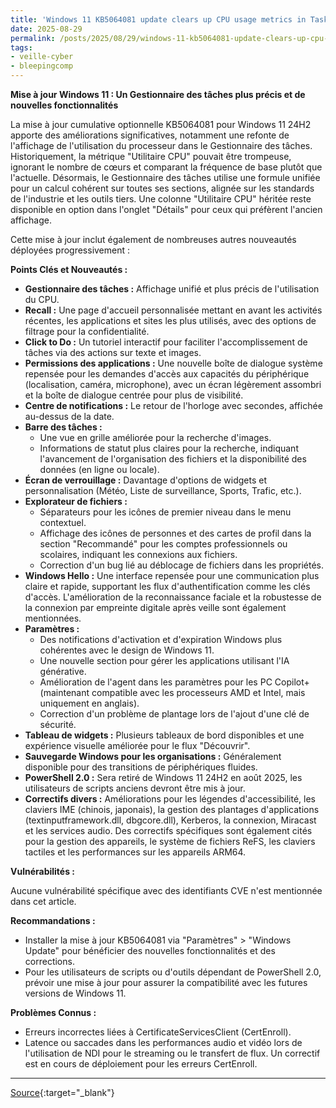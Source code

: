 ```yaml
---
title: 'Windows 11 KB5064081 update clears up CPU usage metrics in Task Manager'
date: 2025-08-29
permalink: /posts/2025/08/29/windows-11-kb5064081-update-clears-up-cpu-usage-metrics-in-task-manager/
tags:
- veille-cyber
- bleepingcomp
---
```

**Mise à jour Windows 11 : Un Gestionnaire des tâches plus précis et de nouvelles fonctionnalités**

La mise à jour cumulative optionnelle KB5064081 pour Windows 11 24H2 apporte des améliorations significatives, notamment une refonte de l'affichage de l'utilisation du processeur dans le Gestionnaire des tâches. Historiquement, la métrique "Utilitaire CPU" pouvait être trompeuse, ignorant le nombre de cœurs et comparant la fréquence de base plutôt que l'actuelle. Désormais, le Gestionnaire des tâches utilise une formule unifiée pour un calcul cohérent sur toutes ses sections, alignée sur les standards de l'industrie et les outils tiers. Une colonne "Utilitaire CPU" héritée reste disponible en option dans l'onglet "Détails" pour ceux qui préfèrent l'ancien affichage.

Cette mise à jour inclut également de nombreuses autres nouveautés déployées progressivement :

**Points Clés et Nouveautés :**

*   **Gestionnaire des tâches :** Affichage unifié et plus précis de l'utilisation du CPU.
*   **Recall :** Une page d'accueil personnalisée mettant en avant les activités récentes, les applications et sites les plus utilisés, avec des options de filtrage pour la confidentialité.
*   **Click to Do :** Un tutoriel interactif pour faciliter l'accomplissement de tâches via des actions sur texte et images.
*   **Permissions des applications :** Une nouvelle boîte de dialogue système repensée pour les demandes d'accès aux capacités du périphérique (localisation, caméra, microphone), avec un écran légèrement assombri et la boîte de dialogue centrée pour plus de visibilité.
*   **Centre de notifications :** Le retour de l'horloge avec secondes, affichée au-dessus de la date.
*   **Barre des tâches :**
    *   Une vue en grille améliorée pour la recherche d'images.
    *   Informations de statut plus claires pour la recherche, indiquant l'avancement de l'organisation des fichiers et la disponibilité des données (en ligne ou locale).
*   **Écran de verrouillage :** Davantage d'options de widgets et personnalisation (Météo, Liste de surveillance, Sports, Trafic, etc.).
*   **Explorateur de fichiers :**
    *   Séparateurs pour les icônes de premier niveau dans le menu contextuel.
    *   Affichage des icônes de personnes et des cartes de profil dans la section "Recommandé" pour les comptes professionnels ou scolaires, indiquant les connexions aux fichiers.
    *   Correction d'un bug lié au déblocage de fichiers dans les propriétés.
*   **Windows Hello :** Une interface repensée pour une communication plus claire et rapide, supportant les flux d'authentification comme les clés d'accès. L'amélioration de la reconnaissance faciale et la robustesse de la connexion par empreinte digitale après veille sont également mentionnées.
*   **Paramètres :**
    *   Des notifications d'activation et d'expiration Windows plus cohérentes avec le design de Windows 11.
    *   Une nouvelle section pour gérer les applications utilisant l'IA générative.
    *   Amélioration de l'agent dans les paramètres pour les PC Copilot+ (maintenant compatible avec les processeurs AMD et Intel, mais uniquement en anglais).
    *   Correction d'un problème de plantage lors de l'ajout d'une clé de sécurité.
*   **Tableau de widgets :** Plusieurs tableaux de bord disponibles et une expérience visuelle améliorée pour le flux "Découvrir".
*   **Sauvegarde Windows pour les organisations :** Généralement disponible pour des transitions de périphériques fluides.
*   **PowerShell 2.0 :** Sera retiré de Windows 11 24H2 en août 2025, les utilisateurs de scripts anciens devront être mis à jour.
*   **Correctifs divers :** Améliorations pour les légendes d'accessibilité, les claviers IME (chinois, japonais), la gestion des plantages d'applications (textinputframework.dll, dbgcore.dll), Kerberos, la connexion, Miracast et les services audio. Des correctifs spécifiques sont également cités pour la gestion des appareils, le système de fichiers ReFS, les claviers tactiles et les performances sur les appareils ARM64.

**Vulnérabilités :**

Aucune vulnérabilité spécifique avec des identifiants CVE n'est mentionnée dans cet article.

**Recommandations :**

*   Installer la mise à jour KB5064081 via "Paramètres" > "Windows Update" pour bénéficier des nouvelles fonctionnalités et des corrections.
*   Pour les utilisateurs de scripts ou d'outils dépendant de PowerShell 2.0, prévoir une mise à jour pour assurer la compatibilité avec les futures versions de Windows 11.

**Problèmes Connus :**

*   Erreurs incorrectes liées à CertificateServicesClient (CertEnroll).
*   Latence ou saccades dans les performances audio et vidéo lors de l'utilisation de NDI pour le streaming ou le transfert de flux. Un correctif est en cours de déploiement pour les erreurs CertEnroll.

---
[Source](https://www.bleepingcomputer.com/news/microsoft/windows-11-kb5064081-update-clears-up-cpu-usage-metrics-in-task-manager/){:target="_blank"}
